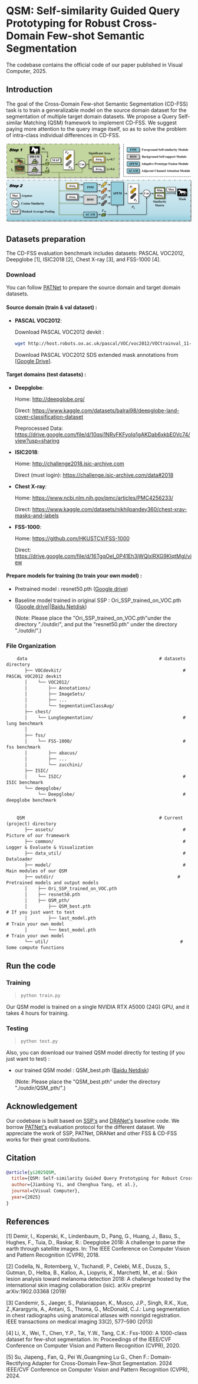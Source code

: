 # QSM: Self-similarity Guided Query Prototyping for Robust Cross-Domain Few-shot Semantic Segmentation

The codebase contains the official code of our paper published in Visual Computer, 2025.

## Introduction

The goal of the Cross-Domain Few-shot Semantic Segmentation (CD-FSS) task is to train a generalizable model on the source domain dataset for the segmentation of multiple target domain datasets. We propose a Query Self-similar Matching (QSM) framework to implement CD-FSS. We suggest paying more attention to the query image itself, so as to solve the problem of intra-class individual differences in CD-FSS.

<p align="middle">
    <img src="assets/Framework.png">
</p>


## Datasets preparation

The CD-FSS evaluation benchmark includes datasets: PASCAL VOC2012, Deepglobe [1], ISIC2018 [2], Chest X-ray [3], and FSS-1000 [4].


### Download

You can follow [PATNet](https://github.com/slei109/PATNet) to prepare the source domain and target domain datasets.


#### Source domain (train & val dataset) :

* **PASCAL VOC2012**:

    Download PASCAL VOC2012 devkit :
    ```bash
    wget http://host.robots.ox.ac.uk/pascal/VOC/voc2012/VOCtrainval_11-May-2012.tar
    ```
    Download PASCAL VOC2012 SDS extended mask annotations from [[Google Drive](https://drive.google.com/file/d/10zxG2VExoEZUeyQl_uXga2OWHjGeZaf2/view?usp=sharing)].


#### Target domains (test datasets) : 

* **Deepglobe**:

    Home: http://deepglobe.org/

    Direct: https://www.kaggle.com/datasets/balraj98/deepglobe-land-cover-classification-dataset
    
    Preprocessed Data: https://drive.google.com/file/d/10qsi1NRyFKFyoIq1gAKDab6xkbE0Vc74/view?usp=sharing

* **ISIC2018**:

    Home: http://challenge2018.isic-archive.com

    Direct (must login): https://challenge.isic-archive.com/data#2018

* **Chest X-ray**:

    Home: https://www.ncbi.nlm.nih.gov/pmc/articles/PMC4256233/

    Direct: https://www.kaggle.com/datasets/nikhilpandey360/chest-xray-masks-and-labels

* **FSS-1000**:

    Home: https://github.com/HKUSTCV/FSS-1000

    Direct: https://drive.google.com/file/d/16TgqOeI_0P41Eh3jWQlxlRXG9KIqtMgI/view



#### Prepare models for training (to train your own model) : 
* Pretrained model : resnet50.pth ([Google drive](https://drive.google.com/file/d/11yONyypvBEYZEh9NIOJBGMdiLLAgsMgj/view?usp=sharing))
* Baseline model trained in original SSP : Ori_SSP_trained_on_VOC.pth ([Google drive](https://drive.google.com/file/d/1Cqqsqy1ojc-CbI7y2in--JFa2e1CCN61/view?usp=drive_link)||[Baidu Netdisk](https://pan.baidu.com/s/1kcSekjSAa1KYyK7gzrPDAw?pwd=b2nt))

  (Note: Please place the "Ori_SSP_trained_on_VOC.pth"under the directory "./outdir/", and put the "resnet50.pth" under the directory "./outdir/".)


### File Organization

```
    data                                                  # datasets directory
       ├── VOCdevkit/                                              # PASCAL VOC2012 devkit
       │    └── VOC2012/            
       │        ├── Annotations/
       │        ├── ImageSets/
       │        ├── ...
       │        └── SegmentationClassAug/
       ├── chest/           
       │    └── LungSegmentation/                                  # lung benchmark
       │
       ├── fss/
       │    └── FSS-1000/                                          # fss benchmark
       │        ├── abacus/   
       │        ├── ...
       │        └── zucchini/
       ├── ISIC/
       │    └── ISIC/                                              # ISIC benchmark
       └── deepglobe/
            └── Deepglobe/                                         # deepglobe benchmark


    QSM                                                   # Current (project) directory
       ├── assets/                                                 # Picture of our framework
       ├── common/                                                 # Logger & Evaluate & Visualization
       ├── data_util/                                              # Dataloader
       ├── model/                                                  # Main modules of our QSM
       ├── outdir/                                               # Pretrained models and output models 
       │    ├── Ori_SSP_trained_on_VOC.pth
       │    ├── resnet50.pth
       │    ├── QSM_pth/
       │        ├── QSM_best.pth                                          # If you just want to test
       │        ├── last_model.pth                                        # Train your own model
       │        └── best_model.pth                                        # Train your own model
       └── util/                                                  # Some compute functions
```

## Run the code

### Training
> ```bash
> python train.py 
> ```
Our QSM model is trained on a single NVIDIA RTX A5000 (24G) GPU, and it takes 4 hours for training.


### Testing
> ```bash
> python test.py
> ```
Also, you can download our trained QSM model directly for testing  (if you just want to test) :
* our trained QSM model : QSM_best.pth ([Baidu Netdisk](https://pan.baidu.com/s/1gVKFi-f7mT5yspGWDObDYw?pwd=xztx))

  (Note: Please place the "QSM_best.pth" under the directory "./outdir/QSM_pth/".)


## Acknowledgement

Our codebase is built based on [SSP's](https://github.com/fanq15/SSP) and [DRANet's](https://github.com/Matt-Su/DR-Adapter) baseline code. We borrow [PATNet's](https://github.com/slei109/PATNet) evaluation protocol for the different dataset. We appreciate the work of SSP, PATNet, DRANet and other FSS & CD-FSS works for their great contributions.


## Citation

```bibtex
@article{yi2025QSM,
  title={QSM: Self-similarity Guided Query Prototyping for Robust Cross-Domain Few-shot Semantic Segmentation},
  author={Jianbing Yi, and Chenghua Tang, et al.},
  journal={Visual Computer},
  year={2025}
}
```


## References

[1] Demir, I., Koperski, K., Lindenbaum, D., Pang, G., Huang, J., Basu, S., Hughes, F., Tuia, D., Raskar, R.: Deepglobe 2018: A challenge to parse the earth through satellite images. In: The IEEE Conference on Computer Vision and Pattern Recognition (CVPR), 2018.

[2] Codella, N., Rotemberg, V., Tschandl, P., Celebi, M.E., Dusza, S., Gutman, D., Helba, B., Kalloo, A., Liopyris, K., Marchetti, M., et al.: Skin lesion analysis toward melanoma detection 2018: A challenge hosted by the international skin imaging collaboration (isic). arXiv preprint arXiv:1902.03368 (2019)

[3] Candemir, S., Jaeger, S., Palaniappan, K., Musco, J.P., Singh, R.K., Xue, Z.,Karargyris, A., Antani, S., Thoma, G., McDonald, C.J.: Lung segmentation in chest radiographs using anatomical atlases with nonrigid registration. IEEE transactions on medical imaging 33(2), 577–590 (2013)

[4] Li, X., Wei, T., Chen, Y.P., Tai, Y.W., Tang, C.K.: Fss-1000: A 1000-class dataset for few-shot segmentation. In: Proceedings of the IEEE/CVF Conference on Computer Vision and Pattern Recognition (CVPR), 2020.

[5] Su, Jiapeng., Fan, Q., Pei W.,Guangming Lu G., Chen F.: Domain-Rectifying Adapter for Cross-Domain Few-Shot Segmentation. 2024 IEEE/CVF Conference on Computer Vision and Pattern Recognition (CVPR), 2024.
